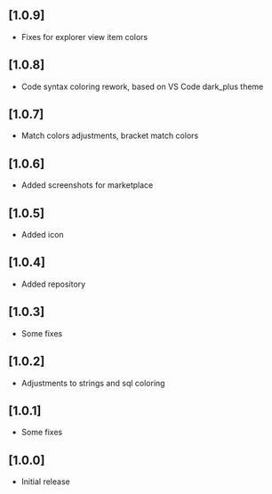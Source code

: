 ## [1.0.9]
- Fixes for explorer view item colors
## [1.0.8]
- Code syntax coloring rework, based on VS Code dark_plus theme
## [1.0.7]
- Match colors adjustments, bracket match colors
## [1.0.6]
- Added screenshots for marketplace
## [1.0.5]
- Added icon
## [1.0.4]
- Added repository
## [1.0.3]
- Some fixes
## [1.0.2]
- Adjustments to strings and sql coloring
## [1.0.1]
- Some fixes
## [1.0.0]
- Initial release